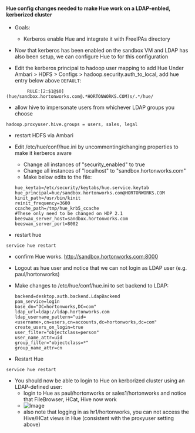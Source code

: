 #### Hue config changes needed to make Hue work on a LDAP-enbled, kerborized cluster

- Goals: 
  - Kerberos enable Hue and integrate it with FreeIPAs directory

- Now that kerberos has been enabled on the sandbox VM and LDAP has also been setup, we can configure Hue to for this configuration
   
-  Edit the kerberos principal to hadoop user mapping to add Hue
Under Ambari > HDFS > Configs > hadoop.security.auth_to_local, add hue entry below above ```DEFAULT```:
```
        RULE:[2:$1@$0](hue/sandbox.hortonworks.com@.*HORTONWORKS.COM)s/.*/hue/        
```

- allow hive to impersonate users from whichever LDAP groups you choose
```
hadoop.proxyuser.hive.groups = users, sales, legal 
```
- restart HDFS via Ambari

- Edit /etc/hue/conf/hue.ini by uncommenting/changing properties to make it kerberos aware
	- Change all instances of "security_enabled" to true
	- Change all instances of "localhost" to "sandbox.hortonworks.com" 
	- Make below edits to the file:
	```	
	hue_keytab=/etc/security/keytabs/hue.service.keytab
	hue_principal=hue/sandbox.hortonworks.com@HORTONWORKS.COM
	kinit_path=/usr/bin/kinit
	reinit_frequency=3600
	ccache_path=/tmp/hue_krb5_ccache	
	#These only need to be changed on HDP 2.1
	beeswax_server_host=sandbox.hortonworks.com
	beeswax_server_port=8002
	```
	
- restart hue
```
service hue restart
```

- confirm Hue works. 
http://sandbox.hortonworks.com:8000     
   
- Logout as hue user and notice that we can not login as LDAP user (e.g. paul/hortonworks)

- Make changes to /etc/hue/conf/hue.ini to set backend to LDAP:
    ```
	backend=desktop.auth.backend.LdapBackend
	pam_service=login
	base_dn="DC=hortonworks,DC=com"
	ldap_url=ldap://ldap.hortonworks.com
	ldap_username_pattern="uid=<username>,cn=users,cn=accounts,dc=hortonworks,dc=com"
	create_users_on_login=true
	user_filter="objectclass=person"
	user_name_attr=uid
	group_filter="objectclass=*"
	group_name_attr=cn
	```
	
- Restart Hue
```
service hue restart
```

- You should now be able to login to Hue on kerborized cluster using an LDAP-defined user:
  - login to Hue as paul/hortonworks or sales1/hortonworks and notice that FileBrowser, HCat, Hive now work
  - ![Image](../master/screenshots/Hue-loginas-LDAP.png?raw=true)
  - also note that logging in as hr1/hortonworks, you can not access the Hive/HCat views in Hue (consistent with the proxyuser setting above)
